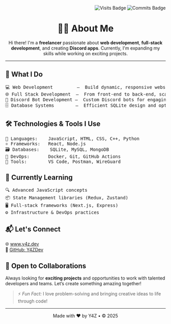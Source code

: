 
<p align="right">
  <img src="https://badges.pufler.dev/visits/y4zdev/profile" alt="Visits Badge" />
  <img src="https://badges.pufler.dev/commits/monthly/y4zdev" alt="Commits Badge" />

</p>
<h1 align="center">👨‍💻 About Me</h1>
<p align="center">
Hi there! I'm a <strong>freelancer</strong> passionate about <strong>web development</strong>, <strong>full-stack development</strong>, and creating <strong>Discord apps</strong>. Currently, I'm expanding my skills while working on exciting projects.
</p>
<hr />

<h2>💼 What I Do</h2>
<pre>
💻 Web Development         –  Build dynamic, responsive websites with seamless UX.
🌐 Full Stack Development  –  From front-end to back-end, scalable modern solutions.
🤖 Discord Bot Development –  Custom Discord bots for engaging communities.
🗄️ Database Systems        –  Efficient SQLite design and optimized interactions.
</pre>

<h2>🛠️ Technologies & Tools I Use</h2>
<pre>
📝 Languages:    JavaScript, HTML, CSS, C++, Python
⚛️ Frameworks:   React, Node.js
🗃️ Databases:    SQLite, MySQL, MongoDB
🐳 DevOps:       Docker, Git, GitHub Actions
🔧 Tools:        VS Code, Postman, WireGuard
</pre>

<h2>🌱 Currently Learning</h2>
<pre>
🔍 Advanced JavaScript concepts
📦 State Management libraries (Redux, Zustand)
🖥️ Full-stack frameworks (Next.js, Express)
⚙️ Infrastructure & DevOps practices
</pre>

<h2>📬 Let's Connect</h2>
<p>
🌐 <a href="https://www.y4z.dev" target="_blank" rel="noopener noreferrer">www.y4z.dev</a><br />
🐙 <a href="https://github.com/y4zdev" target="_blank" rel="noopener noreferrer">GitHub: Y4ZDev</a>
</p>

<h2>🤝 Open to Collaborations</h2>
<p>Always looking for <strong>exciting projects</strong> and opportunities to work with talented developers and teams. Let’s create something amazing together!</p>

<blockquote>
⚡ <em>Fun Fact:</em> I love problem-solving and bringing creative ideas to life through code!
</blockquote>

<hr />

<p align="center">Made with ❤️ by Y4Z • © 2025</p>
